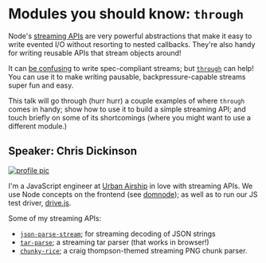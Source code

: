 # Modules you should know: `through`

Node's [streaming APIs](http://maxogden.com/node-streams) are very powerful abstractions that make it
easy to write evented I/O without resorting to nested callbacks. They're also handy for writing reusable
APIs that stream objects around!

It can [be confusing](https://github.com/dominictarr/stream-spec) to write spec-compliant streams; but
[`through`](http://npm.im/through) can help! You can use it to make writing pausable, backpressure-capable
streams super fun and easy.

This talk will go through (hurr hurr) a couple examples of where `through` comes in handy; show how to use
it to build a simple streaming API; and touch briefly on some of its shortcomings (where you might want to
use a different module.)

## Speaker: Chris Dickinson

[![profile pic](https://secure.gravatar.com/avatar/f70956bdb907c2f8b39ff624ea925ccd?s=420)](https://twitter.com/isntitvacant)

I'm a JavaScript engineer at [Urban Airship](http://urbanairship.com/) in love with streaming APIs. We use
Node concepts on the frontend (see [domnode](https://github.com/maxogden/domnode)); as well as to run our
JS test driver, [drive.js](http://github.com/urbanairship.com/drive.js).

Some of my streaming APIs:

* [`json-parse-stream`](http://npm.im/json-parse-stream); for streaming decoding of JSON strings
* [`tar-parse`](http://npm.im/tar-parse); a streaming tar parser (that works in browser!)
* [`chunky-rice`](http://npm.im/chunky-rice); a craig thompson-themed streaming PNG chunk parser. 
